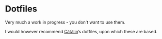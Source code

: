 # Dotfiles

Very much a work in progress - you don't want to use them.

I would however recommend [Cătălin](https://github.com/alrra)’s dotfiles,
upon which these are based.


